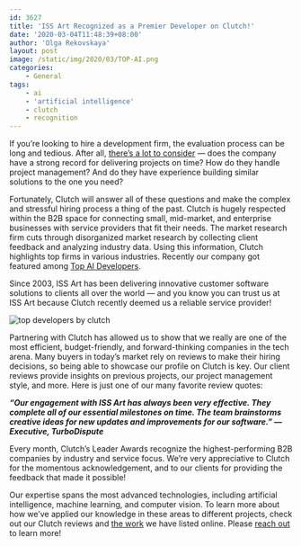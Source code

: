 ```yaml
---
id: 3627
title: 'ISS Art Recognized as a Premier Developer on Clutch!'
date: '2020-03-04T11:48:39+08:00'
author: 'Olga Rekovskaya'
layout: post
image: /static/img/2020/03/TOP-AI.png
categories:
    - General
tags:
    - ai
    - 'artificial intelligence'
    - clutch
    - recognition
---
```


If you’re looking to hire a development firm, the evaluation process can be long and tedious. After all, [there’s a lot to consider](https://www.forbes.com/sites/forbestechcouncil/2017/02/13/seven-tips-on-what-to-look-for-when-hiring-developers/#5862d0e5575d) — does the company have a strong record for delivering projects on time? How do they handle project management? And do they have experience building similar solutions to the one you need?

Fortunately, Clutch will answer all of these questions and make the complex and stressful hiring process a thing of the past. Clutch is hugely respected within the B2B space for connecting small, mid-market, and enterprise businesses with service providers that fit their needs. The market research firm cuts through disorganized market research by collecting client feedback and analyzing industry data. Using this information, Clutch highlights top firms in various industries. Recently our company got featured among [Top AI Developers](https://clutch.co/developers/artificial-intelligence/leaders-matrix).

Since 2003, ISS Art has been delivering innovative customer software solutions to clients all over the world — and you know you can trust us at ISS Art because Clutch recently deemed us a reliable service provider!

![top developers by clutch](https://issart.com/blog/wp-content/uploads/2020/03/Top-Developers_Clutch_2020.png)

Partnering with Clutch has allowed us to show that we really are one of the most efficient, budget-friendly, and forward-thinking companies in the tech arena. Many buyers in today’s market rely on reviews to make their hiring decisions, so being able to showcase our profile on Clutch is key. Our client reviews provide insights on previous projects, our project management style, and more. Here is just one of our many favorite review quotes:

***“Our engagement with ISS Art has always been very effective. They complete all of our essential milestones on time. The team brainstorms creative ideas for new updates and improvements for our software.” — Executive, TurboDispute***

Every month, Clutch’s Leader Awards recognize the highest-performing B2B companies by industry and service focus. We’re very appreciative to Clutch for the momentous acknowledgement, and to our clients for providing the feedback that made it possible!

Our expertise spans the most advanced technologies, including artificial intelligence, machine learning, and computer vision. To learn more about how we’ve applied our knowledge in these areas to different projects, check out our Clutch reviews and [the work](https://issart.com/portfolio/) we have listed online. Please [reach out](https://issart.com/contacts/) to learn more!